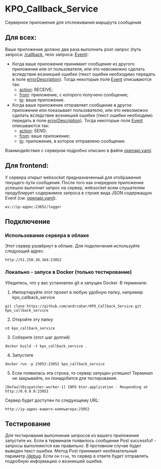 # KPO_Callback_Service
Серверное приложение для отслеживания маршрута сообщения

## Для всех:
Ваше приложение должно два раза выполнить post-запрос (путь запроса: [/callback](/openapi.yaml#L9), тело запроса: [Event](/openapi.yaml#L59)):

- Когда ваше приложение принимает сообщение из другого приложения или от пользователя, или это невозможно сделать вследствие возникшей ошибки (текст ошибки необходимо передать в поле [errorDescription](/openapi.yaml#L82)). Тогда некоторые поля [Event](/openapi.yaml#L59) описываются так:
  - [action](/openapi.yaml#L69): RECEIVE;
  - [from](/openapi.yaml#L71): приложение, с которого получено сообщение;
  - [to](/openapi.yaml#L76): ваше приложение.
- Когда ваше приложение отправляет сообщение в другое приложение или показывает пользователю, или это невозможно сделать вследствие возникшей ошибки (текст ошибки необходимо передать в поле [errorDescription](/openapi.yaml#L82)). Тогда некоторые поля [Event](/openapi.yaml#L59) описываются так:
  - [action](/openapi.yaml#L69): SEND;
  - [from](/openapi.yaml#L71): ваше приложение;
  - [to](/openapi.yaml#L76): приложение, в которое отправлено сообщение.

Взаимодействие с сервером подробно описано в файле [openapi.yaml](/openapi.yaml).

## Для frontend:
У сервера открыт websocket предназначенный для отображения текущего пути сообщения.
После того как очередное приложение успешно выполнит запрос на сервер, websocket всем слушателям продублирует содержимое запроса в строке вида JSON содержащую Event (см. [openapi.yaml](/openapi.yaml#L59)).
```
ws://ip-адрес:23052/logger
```

## Подключение
### Использование сервера в облаке
Этот сервер развёрнут в облаке. Для подключения используйте следующий адрес:
```
http://51.250.38.164:23052
```
### Локально - запуск в Docker (только тестирование)
Убедитесь, что у вас установлен git и запущен Docker. В терминале:

1. Импортируйте этот проект в любую удобную папку, например kpo_callback_service
```
git clone https://github.com/andrzahar/KPO_Callback_Service.git kpo_callback_service
```
2. Откройте эту папку
```
cd kpo_callback_service
```
3. Соберите (этот шаг долгий)
```
docker build -t kpo_callback_service .
```
4. Запустите
```
docker run -p 23052:23052 kpo_callback_service
```
5. Если появилась эта строка, то сервер запущен успешно! Терминал не закрывайте, он понадобится для тестирования.
```
[DefaultDispatcher-worker-1] INFO ktor.application - Responding at http://0.0.0.0:23052
```
Сервер будет доступен по следующему URL:
```
http://ip-адрес-вашего-компьютера:23052
```

## Тестирование
Для тестирования выполнения запросов из вашего приложения запустите их.
Если в терминале появилось сообщение Post successful! - запросы выполняются как правильно. В противном случае будет выведен текст ошибки.
Метод Post принимает необязательный параметр [/debug](/openapi.yaml#L15). Если он ```true```, то сервер в ответе будет отправлять подробную информацию о возникшей ошибке. 